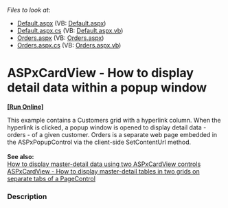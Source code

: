 <!-- default file list -->
*Files to look at*:

* [Default.aspx](./CS/Default.aspx) (VB: [Default.aspx](./VB/Default.aspx))
* [Default.aspx.cs](./CS/Default.aspx.cs) (VB: [Default.aspx.vb](./VB/Default.aspx.vb))
* [Orders.aspx](./CS/Orders.aspx) (VB: [Orders.aspx](./VB/Orders.aspx))
* [Orders.aspx.cs](./CS/Orders.aspx.cs) (VB: [Orders.aspx.vb](./VB/Orders.aspx.vb))
<!-- default file list end -->
# ASPxCardView - How to display detail data within a popup window
<!-- run online -->
**[[Run Online]](https://codecentral.devexpress.com/t339685/)**
<!-- run online end -->


This example contains a Customers grid with a hyperlink column. When the hyperlink is clicked, a popup window is opened to display detail data - orders - of a given customer. Orders is a separate web page embedded in the ASPxPopupControl via the client-side SetContentUrl method.<br><br><strong>See also:</strong><br><a href="https://www.devexpress.com/Support/Center/Example/Details/T272616">How to display master-detail data using two ASPxCardView controls</a><br><a href="https://www.devexpress.com/Support/Center/Example/Details/T339546">ASPxCardView - How to display master-detail tables in two grids on separate tabs of a PageControl</a>


<h3>Description</h3>

&nbsp;

<br/>



